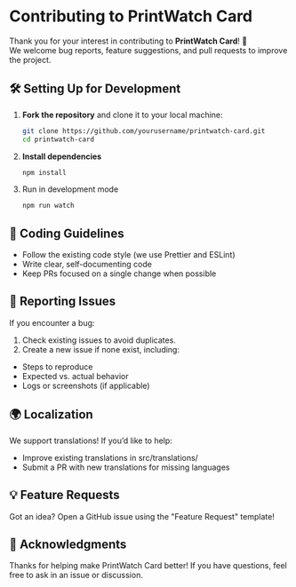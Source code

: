 # Contributing to PrintWatch Card

Thank you for your interest in contributing to **PrintWatch Card**! 🎉  
We welcome bug reports, feature suggestions, and pull requests to improve the project.

## 🛠 Setting Up for Development

1. **Fork the repository** and clone it to your local machine:
   ```sh
   git clone https://github.com/yourusername/printwatch-card.git
   cd printwatch-card
   ```

2. **Install dependencies**
   ```sh
   npm install
   ```

3. Run in development mode
   ```sh
   npm run watch
   ```

## 📝 Coding Guidelines
* Follow the existing code style (we use Prettier and ESLint)
* Write clear, self-documenting code
* Keep PRs focused on a single change when possible


## 🐛 Reporting Issues
If you encounter a bug:

1. Check existing issues to avoid duplicates.
2. Create a new issue if none exist, including:
* Steps to reproduce
* Expected vs. actual behavior
* Logs or screenshots (if applicable)

## 🌍 Localization
We support translations! If you’d like to help:
* Improve existing translations in src/translations/
* Submit a PR with new translations for missing languages

## 💡 Feature Requests

Got an idea? Open a GitHub issue using the "Feature Request" template!

## 🙌 Acknowledgments

Thanks for helping make PrintWatch Card better! If you have questions, feel free to ask in an issue or discussion.
